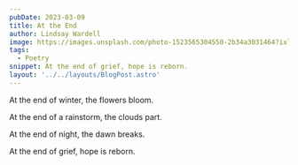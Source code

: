 ```yaml
---
pubDate: 2023-03-09
title: At the End
author: Lindsay Wardell
image: https://images.unsplash.com/photo-1523565304550-2b34a3031464?ixlib=rb-4.0.3&ixid=MnwxMjA3fDB8MHxwaG90by1wYWdlfHx8fGVufDB8fHx8&auto=format&fit=crop&w=2340&q=80
tags:
  - Poetry
snippet: At the end of grief, hope is reborn.
layout: '../../layouts/BlogPost.astro'
---
```


At the end of winter, the flowers bloom.

At the end of a rainstorm, the clouds part.

At the end of night, the dawn breaks.

At the end of grief, hope is reborn.